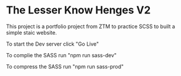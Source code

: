 # The Lesser Know Henges V2

This project is a portfolio project from ZTM to practice SCSS to built a simple staic website.

To start the Dev server click "Go Live"

To complie the SASS run "npm run sass-dev"

To compress the SASS run "npm run sass-prod"
